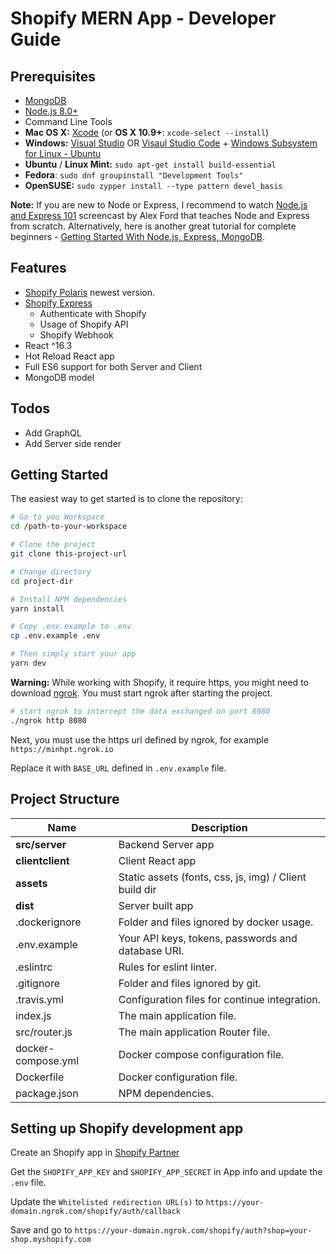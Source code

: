 Shopify MERN App - Developer Guide
=======================


Prerequisites
-------------

- [MongoDB](https://www.mongodb.org/downloads)
- [Node.js 8.0+](http://nodejs.org)
- Command Line Tools
 - **Mac OS X:** [Xcode](https://itunes.apple.com/us/app/xcode/id497799835?mt=12) (or **OS X 10.9+**: `xcode-select --install`)
 - **Windows:** [Visual Studio](https://www.visualstudio.com/products/visual-studio-community-vs) OR [Visaul Studio Code](https://code.visualstudio.com) + [Windows Subsystem for Linux - Ubuntu](https://docs.microsoft.com/en-us/windows/wsl/install-win10)
 - **Ubuntu** / **Linux Mint:** `sudo apt-get install build-essential`
 - **Fedora**: `sudo dnf groupinstall "Development Tools"`
 - **OpenSUSE:** `sudo zypper install --type pattern devel_basis`

**Note:** If you are new to Node or Express, I recommend to watch
[Node.js and Express 101](https://www.youtube.com/watch?v=BN0JlMZCtNU)
screencast by Alex Ford that teaches Node and Express from scratch. Alternatively,
here is another great tutorial for complete beginners - [Getting Started With Node.js, Express, MongoDB](http://cwbuecheler.com/web/tutorials/2013/node-express-mongo/).


Features
---------------
* [Shopify Polaris](https://github.com/Shopify/polaris) newest version.
* [Shopify Express](https://github.com/Shopify/shopify-express)
    * Authenticate with Shopify
    * Usage of Shopify API
    * Shopify Webhook
* React ^16.3
* Hot Reload React app
* Full ES6 support for both Server and Client
* MongoDB model



Todos
---------------
* Add GraphQL
* Add Server side render

Getting Started
---------------

The easiest way to get started is to clone the repository:

```bash
# Go to you Workspace
cd /path-to-your-workspace

# Clone the project
git clone this-project-url

# Change directory
cd project-dir

# Install NPM dependencies
yarn install

# Copy .env.example to .env
cp .env.example .env

# Then simply start your app
yarn dev
```

**Warning:** While working with Shopify, it require https,
you might need to download [ngrok](https://ngrok.com/).
You must start ngrok after starting the project.

```bash
# start ngrok to intercept the data exchanged on port 8080
./ngrok http 8080
```

Next, you must use the https url defined by ngrok, for example `https://minhpt.ngrok.io`

Replace it with `BASE_URL` defined in `.env.example` file.



Project Structure
-----------------

| Name                                   | Description                                                  |
| -------------------------------------- | ------------------------------------------------------------ |
| **src/server**                         | Backend Server app                                           |
| **clientclient**                       | Client React app                                             |
| **assets**                             | Static assets (fonts, css, js, img) / Client build dir       |
| **dist**                               | Server built app                                             |
| .dockerignore                          | Folder and files ignored by docker usage.                    |
| .env.example                           | Your API keys, tokens, passwords and database URI.           |
| .eslintrc                              | Rules for eslint linter.                                     |
| .gitignore                             | Folder and files ignored by git.                             |
| .travis.yml                            | Configuration files for continue integration.                |
| index.js                               | The main application file.                                   |
| src/router.js                          | The main application Router file.                            |
| docker-compose.yml                     | Docker compose configuration file.                           |
| Dockerfile                             | Docker configuration file.                                   |
| package.json                           | NPM dependencies.                                            |





Setting up Shopify development app
-----------------

Create an Shopify app in [Shopify Partner](https://partners.shopify.com)

Get the `SHOPIFY_APP_KEY` and `SHOPIFY_APP_SECRET` in App info and update the `.env` file.

Update the `Whitelisted redirection URL(s)` to `https://your-domain.ngrok.com/shopify/auth/callback`

Save and go to `https://your-domain.ngrok.com/shopify/auth?shop=your-shop.myshopify.com`

